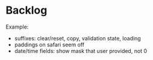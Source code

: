 # Backlog

Example:

- suffixes: clear/reset, copy, validation state, loading
- paddings on safari seem off
- date/time fields: show mask that user provided, not 0
